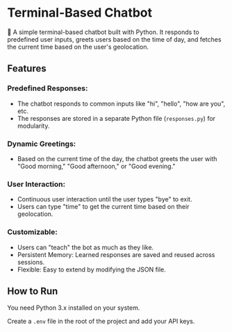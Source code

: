 # Terminal-Based Chatbot

🤖 A simple terminal-based chatbot built with Python. It responds to predefined user inputs, greets users based on the time of day, and fetches the current time based on the user's geolocation.

## Features

### Predefined Responses:
- The chatbot responds to common inputs like "hi", "hello", "how are you", etc.
- The responses are stored in a separate Python file (`responses.py`) for modularity.

### Dynamic Greetings:
- Based on the current time of the day, the chatbot greets the user with "Good morning," "Good afternoon," or "Good evening."

### User Interaction:
- Continuous user interaction until the user types "bye" to exit.
- Users can type "time" to get the current time based on their geolocation.

### Customizable:
- Users can "teach" the bot as much as they like.
- Persistent Memory: Learned responses are saved and reused across sessions.
- Flexible: Easy to extend by modifying the JSON file.

## How to Run

You need Python 3.x installed on your system.

Create a `.env` file in the root of the project and add your API keys.

